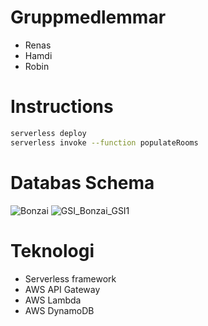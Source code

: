 # Gruppmedlemmar
 - Renas
 - Hamdi
 - Robin

# Instructions
```bash 
serverless deploy
serverless invoke --function populateRooms
```

# Databas Schema
![Bonzai](https://github.com/meganide/bonzai-serverless/assets/77303348/cbc8c446-0e03-43f7-84ac-39924158d066)
![GSI_Bonzai_GSI1](https://github.com/meganide/bonzai-serverless/assets/77303348/661bae1d-b690-4e89-8f6a-fb0c7fd77f70)

# Teknologi
- Serverless framework
- AWS API Gateway
- AWS Lambda
- AWS DynamoDB

